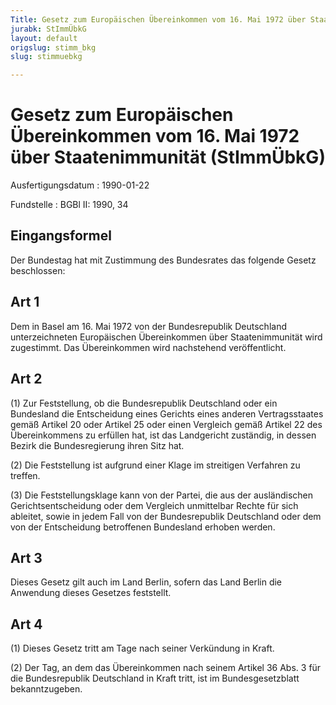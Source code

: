 ```yaml
---
Title: Gesetz zum Europäischen Übereinkommen vom 16. Mai 1972 über Staatenimmunität
jurabk: StImmÜbkG
layout: default
origslug: stimm_bkg
slug: stimmuebkg

---
```


# Gesetz zum Europäischen Übereinkommen vom 16. Mai 1972 über Staatenimmunität (StImmÜbkG)

Ausfertigungsdatum
:   1990-01-22

Fundstelle
:   BGBl II: 1990, 34



## Eingangsformel

Der Bundestag hat mit Zustimmung des Bundesrates das folgende Gesetz beschlossen:


## Art 1

Dem in Basel am 16. Mai 1972 von der Bundesrepublik Deutschland unterzeichneten Europäischen Übereinkommen über Staatenimmunität wird zugestimmt. Das Übereinkommen wird nachstehend veröffentlicht.


## Art 2

(1) Zur Feststellung, ob die Bundesrepublik Deutschland oder ein Bundesland die Entscheidung eines Gerichts eines anderen Vertragsstaates gemäß Artikel 20 oder Artikel 25 oder einen Vergleich gemäß Artikel 22 des Übereinkommens zu erfüllen hat, ist das Landgericht zuständig, in dessen Bezirk die Bundesregierung ihren Sitz hat.

(2) Die Feststellung ist aufgrund einer Klage im streitigen Verfahren zu treffen.

(3) Die Feststellungsklage kann von der Partei, die aus der ausländischen Gerichtsentscheidung oder dem Vergleich unmittelbar Rechte für sich ableitet, sowie in jedem Fall von der Bundesrepublik Deutschland oder dem von der Entscheidung betroffenen Bundesland erhoben werden.


## Art 3

Dieses Gesetz gilt auch im Land Berlin, sofern das Land Berlin die Anwendung dieses Gesetzes feststellt.


## Art 4

(1) Dieses Gesetz tritt am Tage nach seiner Verkündung in Kraft.

(2) Der Tag, an dem das Übereinkommen nach seinem Artikel 36 Abs. 3 für die Bundesrepublik Deutschland in Kraft tritt, ist im Bundesgesetzblatt bekanntzugeben.

